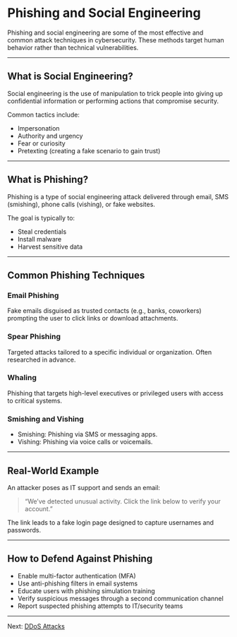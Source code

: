 # Phishing and Social Engineering

Phishing and social engineering are some of the most effective and common attack techniques in cybersecurity. These methods target human behavior rather than technical vulnerabilities.

---

## What is Social Engineering?

Social engineering is the use of manipulation to trick people into giving up confidential information or performing actions that compromise security.

Common tactics include:
- Impersonation
- Authority and urgency
- Fear or curiosity
- Pretexting (creating a fake scenario to gain trust)

---

## What is Phishing?

Phishing is a type of social engineering attack delivered through email, SMS (smishing), phone calls (vishing), or fake websites.

The goal is typically to:
- Steal credentials
- Install malware
- Harvest sensitive data

---

## Common Phishing Techniques

### Email Phishing
Fake emails disguised as trusted contacts (e.g., banks, coworkers) prompting the user to click links or download attachments.

### Spear Phishing
Targeted attacks tailored to a specific individual or organization. Often researched in advance.

### Whaling
Phishing that targets high-level executives or privileged users with access to critical systems.

### Smishing and Vishing
- Smishing: Phishing via SMS or messaging apps.
- Vishing: Phishing via voice calls or voicemails.

---

## Real-World Example

An attacker poses as IT support and sends an email:
> “We’ve detected unusual activity. Click the link below to verify your account.”

The link leads to a fake login page designed to capture usernames and passwords.

---

## How to Defend Against Phishing

- Enable multi-factor authentication (MFA)
- Use anti-phishing filters in email systems
- Educate users with phishing simulation training
- Verify suspicious messages through a second communication channel
- Report suspected phishing attempts to IT/security teams

---

Next: [DDoS Attacks](ddos-attacks.md)

